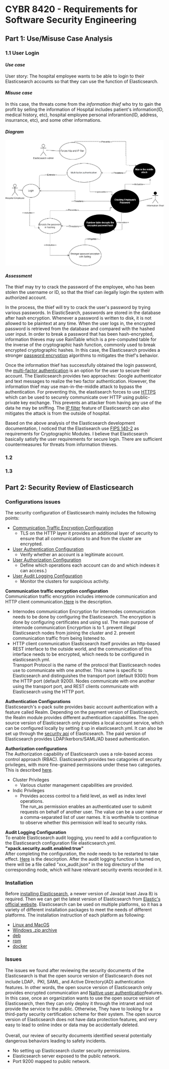 # CYBR 8420 - Requirements for Software Security Engineering
  
## Part 1: Use/Misuse Case Analysis
### 1.1 User Login
#### *Use case*
User story: The hospital employee wants to be able to login to their Elasticsearch accounts so that they can use the function of Elasticsearch. 
#### *Misuse case*
In this case, the threats come from the *information thief* who try to gain the profit by selling the information of Hospital includes patient's information(ID, medical history, etc), hospital employee personal inforamtion(ID, address, insurrance, etc), and some other informations.<br>
#### *Diagram*
![The Diagram of User Login](/images/authentication_use_case——02.drawio.png)
#### *Assessment* 
The thief may try to crack the password of the employee, who has been stolen the username or ID, so that the thief can ilegally login the system with authorized account.  <br>
  
In the process, the thief will try to crack the user's password by trying various passwords. In ElasticSearch, passwords are stored in the database after hash encryption. Whenever a password is written to disk, it is not allowed to be plaintext at any time. When the user logs in, the encrypted password is retrieved from the database and compared with the hashed user input. In order to break a password that has been hash-encrypted, information thieves may use RainTable which is a pre-computed table for the inverse of the cryptographic hash function, commonly used to break encrypted cryptographic hashes. In this case, the Elasticsearch provides a stronger [password encryption](https://www.elastic.co/guide/en/elasticsearch/reference/current/security-settings.html) algorithms to mitigates the thief's behavior. <br>

Once the information thief has successfully obtained the login password, the [multi-factor authentication](https://www.elastic.co/guide/en/cloud/current/ec-account-user-settings.html#ec-account-security-mfa) is  an option for the user to secure their account. The Elasticsearch provides two approaches: Google authenticator and text messages to realize the two factor authentication. However, the information thief may use man-in-the-middle attack to bypass the authentication. For preventing this, the elastisearch forces to use [HTTPS](https://www.elastic.co/guide/en/elasticsearch/reference/master/modules-network.html) which can be used to securely communicate over HTTP using public-private key exchange. This prevents an attacker from having any use of the data he may be sniffing. The [IP filter](https://www.elastic.co/guide/en/elasticsearch/reference/current/ip-filtering.html) feature of Elasticsearch can also mitigates the attack is from the outside of hospital. <br>
  
Based on the above analysis of the Elasticsearch development documentation, I noticed that the Elastisearch use [FIPS 140-2](https://www.elastic.co/guide/en/elasticsearch/reference/current/fips-140-compliance.html) as requirements for Cryptographic Modules. I believe that Elasticsearch basically satisfy the user requirements for secure login. There are sufficient countermeasures for threats from information thieves.

### 1.2 
### 1.3 
## Part 2: Security Review of Elasticsearch
### Configurations issues
The security configuration of Elasticsearch mainly includes the following points:
- [Communication Traffic Encryption Configuration](https://www.elastic.co/guide/en/elasticsearch/reference/current/security-basic-setup.html) 
    - TLS on the HTTP layer it provides an additional layer of security to ensure that all communications to and from the cluster are encrypted.
- [User Authentication Configuration](https://www.elastic.co/guide/en/elasticsearch/reference/current/setting-up-authentication.html)
    - Verify whether an account is a legitimate account.
- [User Authorization Configuration](https://www.elastic.co/guide/en/elasticsearch/reference/current/authorization.html)
    - Define which operations each account can do and which indexes it can access.)
- [User Audit Logging Configuration](https://www.elastic.co/guide/en/elasticsearch/reference/current/enable-audit-logging.html)
    - Monitor the clusters for suspicious activity.<br>  

**Communication traffic encryption configuration**  
Communication traffic encryption includes internode communication and HTTP client communication.[Here](https://www.elastic.co/guide/en/elasticsearch/reference/7.16/configuring-tls.html#node-certificates) is the description.<br>
- Internodes communication
Encryption for internodes communication needs to be done by configuring the Elasticsearch. The encryption is done by configuring certificates and using ssl. The main purpose of internode communication Encryprtion is to 1. prevent illegal Elasticsearch nodes from joining the cluster and 2. prevent communication traffic from being listened to.<br>
- HTTP client communication
Elasticsearch itself provides an http-based REST interface to the outside world, and the communication of this interface needs to be encrypted, which needs to be configured in elasticsearch.yml.<br>
Transport Protocol is the name of the protocol that Elasticsearch nodes use to communicate with one another. This name is specific to Elasticsearch and distinguishes the transport port (default 9300) from the HTTP port (default 9200). Nodes communicate with one another using the transport port, and REST clients communicate with Elasticsearch using the HTTP port.<br>

**Authentication Configurations**  
Elasticsearch's x-pack suite provides basic account authentication with a feature called Realm. Depending on the payment version of Elasticsearch, the Realm module provides different authentication capabilities. The open source version of Elasticsearch only provides a local account service, which can be configured locally by setting it up in elasticsearch.yml. It can also be set up through the [security api](https://www.elastic.co/guide/en/elasticsearch/reference/current/security-api.html) of Elasticsearch. The paid version of Elasticsearch provides LDAP/kerbors/SAML/AD based authentication.<br>  

**Authorization configurations**  
The Authorization capability of Elasticsearch uses a role-based access control approach (RBAC). Elasticsearch provides two catagories of security privileges, with more fine-grained permissions under these two categories. This is described [here](https://www.elastic.co/guide/en/elasticsearch/reference/7.16/security-privileges.html). <br>
- Cluster Privileges  
    - Various cluster management capabilities are provided.
- Indic Privileges  
    - Provides access control to a field level, as well as index level operations.  
The run_as permission enables an authenticated user to submit requests on behalf of another user. The value can be a user name or a comma-separated list of user names. It is worthwhile to continue to observe whether this permission will lead to security risks.<br>  

**Audit Logging Configuration**  
To enable Elasticsearch audit logging, you need to add a configuration to the Elasticsearch configuration file elasticsearch.yml.  <br>
    **"xpack.security.audit.enabled:true"**  <br>
After completing the configuration, the node needs to be restarted to take effect. [Here](https://www.elastic.co/guide/en/elasticsearch/reference/master/enable-audit-logging.html) is the descirption. After the audit logging function is turned on, there will be a file called "xxx_audit.json" in the log directory of the corresponding node, which will have relevant security events recorded in it.

### Installation
Before [installing Elasticsearch](https://www.elastic.co/guide/en/elasticsearch/reference/current/install-elasticsearch.html), a newer version of Java(at least Java 8) is required. Then we can get the latest version of Elasticsearch from [Elastic's official website](elastic.co/downloads/elasticsearch). Elasticsearch can be used on multiple platforms, so it has a variety of different installation packages to meet the needs of different platforms. The installation instruction of each platform as following:
- [Linux and MacOS](https://www.elastic.co/guide/en/elasticsearch/reference/current/targz.html)
- [Windows .zip archive](https://www.elastic.co/guide/en/elasticsearch/reference/current/zip-windows.html)
- [deb](https://www.elastic.co/guide/en/elasticsearch/reference/current/deb.html)
- [rpm](https://www.elastic.co/guide/en/elasticsearch/reference/current/rpm.html)
- [docker](https://www.elastic.co/guide/en/elasticsearch/reference/8.4/docker.html)

### Issues 
The issues we found after reviewing the security documents of the Elasticsearch is that the open source version of Elasticsearch does not include LDAP、PKI, SAML, and Active Directory(AD) authentication features. In other words, the open source version of Elasticsearch only provides encrypted communication and [Naitive user authentication](https://www.elastic.co/guide/en/elasticsearch/reference/7.4/native-realm.html)features. In this case, once an organization wants to use the open source version of Elasticsearch, then they can only deploy it through the intranet and not provide the service to the public. Otherwise, They have to looking for a third-party security certification scheme for their system. The open source version of Elasticsearch does not have data protection features, and very easy to lead to online index or data may be accidentally deleted.<br>  
Overall, our review of security documents identified several potentially dangerous behaviors leading to safety incidents.
- No setting up Elasticsearch cluster security permissions. 
- Elasticsearch server exposed to the pubilc network.
- Port 9200 mapped to pubilc network.